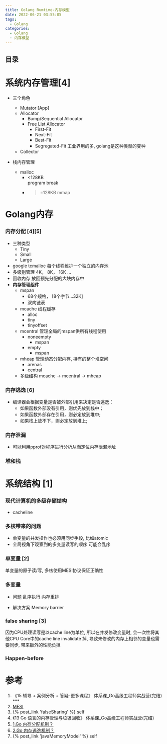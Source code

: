 ```yaml
---
title: Golang Rumtime-内存模型
date: 2022-06-21 03:55:05
tags:
  - Golang
categories:
  - Golang  
  - 内存模型
---
```


<p></p>
<!-- more -->

## 目录
<!-- toc -->

# 系统内存管理[4]
+ 三个角色 
  + Mutator [App]
  + Allocator
    - Bump/Sequential  Allocator
    - Free List Allocator
      - First-Fit
      - Next-Fit
      - Best-Fit
      - Segregated-Fit
        工业界用的多, golang是这种类型的变种
  + Collector 

+ 栈内存管理
  - malloc
    + <128KB  
      program break
    + >=128KB 
      mmap 


# Golang内存 
### 内存分配 [4][5]
+ 三种类型
  - Tiny
  - Small
  - Large
+ google tcmalloc
  每个线程维护一个独立的内存池
+ 多级别管理
  4K， 8K， 16K ...
+ 回收内存
  放回预先分配的大块内存中
+ **内存管理组件**
  - mspan
    - 68个规格， [8个字节...32K]
    - 双向链表
  - mcache 线程缓存 
    + alloc
    + tiny
    + tinyoffset
  - mcentral 管理全局的mspan供所有线程使用
    + noneempty
      - mspan
    + empty
      - mspan
  - mheap 管理动态分配内存, 持有的整个堆空间
    + arenas
    + central  
  - 多级结构
    mcache -> mcentral -> mheap
    
### 内存逃逸 [6]
+ 编译器会根据变量是否被外部引用来决定是否逃逸：
    - 如果函数外部没有引用，则优先放到栈中；
    - 如果函数外部存在引用，则必定放到堆中;
    - 如果栈上放不下，则必定放到堆上;

### 内存泄漏
+ 可以利用pprof对程序进行分析从而定位内存泄漏地址

### 堆和栈

# 系统结构 [1]
### 现代计算机的多级存储结构
+ cacheline

### 多核带来的问题 
+ 单变量的并发操作也必须用同步手段,  比如atomic
+ 全局视角下观察到的多变量读写的顺序 可能会乱序

### 单变量  [2]
单变量的原子读/写,   多核使用MESI协议保证正确性

### 多变量 
+ 问题
  乱序执行  内存重排
  
+ 解决方案
  Memory barrier   

### false sharing  [3]
因为CPU处理读写是以cache line为单位, 所以在并发修改变量时,  会一次性将其他CPU Core中的cache line invalidate 掉, 导致未修改的内存上相邻的变量也需要同步,  带来额外的性能负担

### Happen-before 

# 参考
1. 《15 辅导 + 案例分析 + 答疑-更多课程》  体系课_Go高级工程师实战营(完结)  ***
2. [MESI](https://www.scss.tcd.ie/Jeremy.Jones/VivioJS/caches/MESIHelp.htm)
3. {% post_link 'falseSharing' %}  self
4. 《13 Go 语言的内存管理与垃圾回收》 体系课_Go高级工程师实战营(完结) 
5.  [1.Go 内存分配机制？](https://www.golangroadmap.com/class/gointerview/8-1.html#%E8%AE%BE%E8%AE%A1%E6%80%9D%E6%83%B3) 
6.  [2.Go 内存逃逸机制？](https://www.golangroadmap.com/class/gointerview/8-2.html#%E6%A6%82%E5%BF%B5)
100. {% post_link 'javaMemoryModel' %} self

